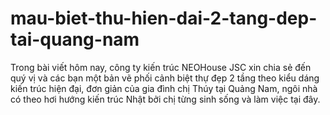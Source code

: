# mau-biet-thu-hien-dai-2-tang-dep-tai-quang-nam
Trong bài viết hôm nay, công ty kiến trúc NEOHouse JSC xin chia sẻ đến quý vị và các bạn một bản vẽ phối cảnh biệt thự đẹp 2 tầng theo kiểu dáng kiến trúc hiện đại, đơn giản của gia đình chị Thúy tại Quảng Nam, ngôi nhà có theo hơi hướng kiến trúc Nhật bởi chị từng sinh sống và làm việc tại đây.
